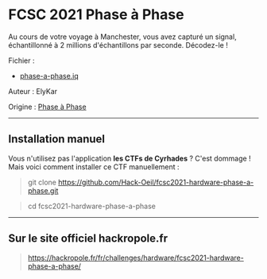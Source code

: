 # FCSC 2021 Phase à Phase

Au cours de votre voyage à Manchester, vous avez capturé un signal, échantillonné à 2 millions d'échantillons par seconde. Décodez-le !


Fichier : 
- [phase-a-phase.iq](phase-a-phase.iq)



Auteur : ElyKar

Origine : [Phase à Phase](https://hackropole.fr/fr/challenges/hardware/fcsc2021-hardware-phase-a-phase/)



-----------

## Installation manuel
Vous n'utilisez pas l'application **les CTFs de Cyrhades** ? C'est dommage !
Mais voici comment installer ce CTF manuellement :

> git clone https://github.com/Hack-Oeil/fcsc2021-hardware-phase-a-phase.git

> cd fcsc2021-hardware-phase-a-phase


-----------

## Sur le site officiel hackropole.fr
> https://hackropole.fr/fr/challenges/hardware/fcsc2021-hardware-phase-a-phase/